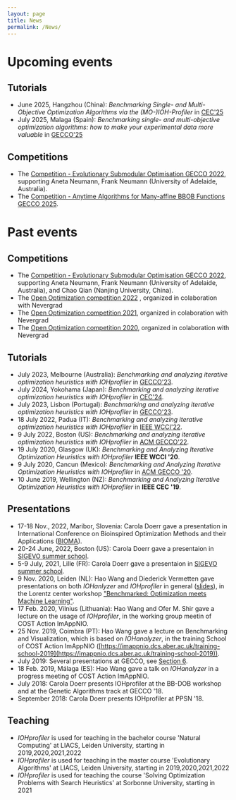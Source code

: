 ```yaml
---
layout: page
title: News
permalink: /News/
---
```



# Upcoming events

## Tutorials
* June 2025, Hangzhou (China): *Benchmarking Single- and Multi-Objective Optimization Algorithms via the (MO-)IOH-Profiler* in [CEC'25](https://www.cec2025.org/index/page.html?id=1390)
* July 2025, Malaga (Spain): *Benchmarking single- and multi-objective optimization algorithms: how to make your experimental data more valuable* in [GECCO'25](https://gecco-2025.sigevo.org/tutorials)

## Competitions
* The [Competition - Evolutionary Submodular Optimisation GECCO 2022](https://cs.adelaide.edu.au/~optlog/CompetitionESO2022.php), supporting Aneta Neumann, Frank Neumann (University of Adelaide, Australia).
* The [Competition - Anytime Algorithms for Many-affine BBOB Functions GECCO 2025](/Competitions/MABBOB_2025.md).

# Past events

## Competitions
* The [Competition - Evolutionary Submodular Optimisation GECCO 2022](https://cs.adelaide.edu.au/~optlog/CompetitionESO2022.php), supporting Aneta Neumann, Frank Neumann (University of Adelaide, Australia), and Chao Qian (Nanjing University, China).
* The [Open Optimization competition 2022](https://webia.lip6.fr/~doerr/OpenOptimizationCompetition2022.html) , organized in colaboration with Nevergrad
* The [Open Optimization competition 2021](http://www-ia.lip6.fr/~doerr/OpenOptimizationCompetition2021.html#:~:text=The%20Open%20Optimization%20Competition%202021%20was%20part%20of%20the%20following,July%2010%2D14%20(online)), organized in colaboration with Nevergrad
* The [Open Optimization competition 2020](https://facebookresearch.github.io/nevergrad/opencompetition2020.html), organized in colaboration with Nevergrad

## Tutorials
* July 2023, Melbourne (Australia): *Benchmarking and analyzing iterative optimization heuristics with IOHprofiler* in [GECCO'23](https://gecco-2024.sigevo.org/HomePage).
* July 2024, Yokohama (Japan): *Benchmarking and analyzing iterative optimization heuristics with IOHprofiler* in [CEC'24](https://2024.ieeewcci.org/program/tutorials).
* July 2023, Lisbon (Portugal): *Benchmarking and analyzing iterative optimization heuristics with IOHprofiler* in [GECCO'23](https://gecco-2023.sigevo.org/HomePage).
* 18 July 2022, Padua (IT): *Benchmarking and analyzing iterative optimization heuristics with IOHprofiler* in [IEEE WCCI'22](https://wcci2022.org/accepted-tutorials/).
* 9 July 2022, Boston (US): *Benchmarking and analyzing iterative optimization heuristics with IOHprofiler* in [ACM GECCO'22](https://gecco-2022.sigevo.org/Tutorials#id_Benchmarking%20and%20analyzing%20iterative%20optimization%20heuristics%20with%20IOHprofiler).
* 19 July 2020, Glasgow (UK): *Benchmarking and Analyzing Iterative Optimization Heuristics with IOHprofiler*  __IEEE WCCI '20__.
* 9 July 2020, Cancun (Mexico): *Benchmarking and Analyzing Iterative Optimization Heuristics with IOHprofiler* in [ACM GECCO '20](https://gecco-2020.sigevo.org/index.html/Tutorials).
* 10 June 2019, Wellington (NZ): *Benchmarking and Analyzing Iterative Optimization Heuristics with IOHprofiler* in __IEEE CEC '19__.

## Presentations
* 17-18 Nov., 2022, Maribor, Slovenia: Carola Doerr gave a presentation in International Conference on Bioinspired Optimization Methods and their Applications ([BIOMA](http://bioma.ijs.si/2022/)).
* 20-24 June, 2022, Boston (US): Carola Doerr gave a presentaion in [SIGEVO summer school](https://gecco-2022.sigevo.org/Summer-School).
* 5-9 July, 2021, Lille (FR): Carola Doerr gave a presentaion in [SIGEVO summer school](https://gecco-2021.sigevo.org/Summer-School).
* 9 Nov. 2020, Leiden (NL): Hao Wang and Diederick Vermetten gave presentations on both *IOHanlyzer* and *IOHprofiler* in general ([slides](https://surfdrive.surf.nl/files/index.php/s/gkJ0d92gYlxlTNe)), in the Lorentz center workshop ["Benchmarked: Optimization meets Machine Learning"](https://www.lorentzcenter.nl/benchmarked-optimization-meets-machine-learning.html).
* 17 Feb. 2020, Vilnius (Lithuania): Hao Wang and Ofer M. Shir gave a lecture on the usage of *IOHprofiler*, in the working group meetin of COST Action ImAppNIO.
* 25 Nov. 2019, Coimbra (PT): Hao Wang gave a lecture on Benchmarking and Visualization, which is based on *IOHanalyzer*,  in the training School of COST Action ImAppNIO ([https://imappnio.dcs.aber.ac.uk/training-school-2019](https://imappnio.dcs.aber.ac.uk/training-school-2019)).
* July 2019: Several presentations at GECCO, see [Section 6](/citation/#work-using-IOHprofiler/).
* 18 Feb. 2019, Málaga (ES): Hao Wang gave a talk on *IOHanalyzer* in a progress meeting of COST Action ImAppNIO.
* July 2018: Carola Doerr presents IOHprofiler at the BB-DOB workshop and at the Genetic Algorithms track at GECCO '18.
* September 2018: Carola Doerr presents IOHprofiler at PPSN '18.

## Teaching
* *IOHprofiler* is used for teaching in the bachelor course 'Natural Computing' at LIACS, Leiden University, starting in 2019,2020,2021,2022
* *IOHprofiler* is used for teaching in the master course 'Evolutionary Algorithms' at LIACS, Leiden University, starting in 2019,2020,2021,2022 
* *IOHprofiler* is used for teaching the course 'Solving Optimization Problems with Search Heuristics' at Sorbonne University, starting in 2021
